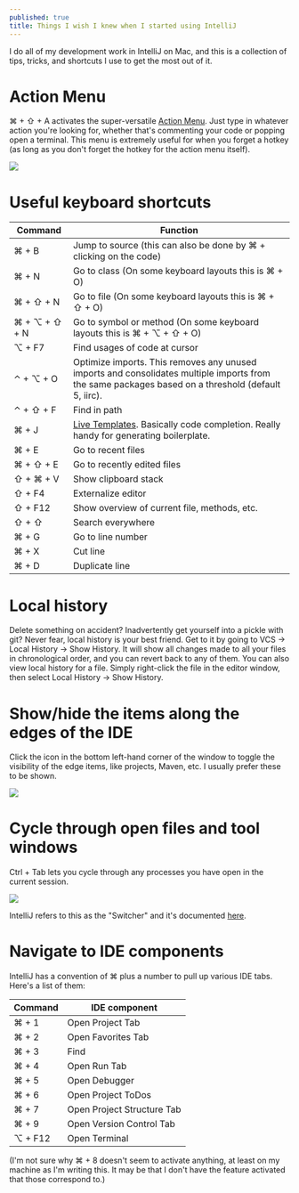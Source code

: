 ```yaml
---
published: true
title: Things I wish I knew when I started using IntelliJ
---
```

I do all of my development work in IntelliJ on Mac, and this is a collection of tips, tricks, and shortcuts I use to get the most out of it.

# Action Menu

⌘ + ⇧ + A activates the super-versatile [Action Menu](https://www.jetbrains.com/help/idea/navigating-to-action.html). Just type in whatever action you're looking for, whether that's commenting your code or popping open a terminal. This menu is extremely useful for when you forget a hotkey (as long as you don't forget the hotkey for the action menu itself).

![]({{site.cdn_path}}/2017/09/25/actionMenu.gif)

# Useful keyboard shortcuts

| Command | Function |
|---|---|
| ⌘ + B | Jump to source (this can also be done by ⌘ + clicking on the code) |
| ⌘ + N | Go to class (On some keyboard layouts this is ⌘ + O) |
| ⌘ + ⇧ + N | Go to file (On some keyboard layouts this is ⌘ + ⇧ + O) |
| ⌘ + ⌥ + ⇧ + N | Go to symbol or method (On some keyboard layouts this is ⌘ + ⌥ + ⇧ + O) |
| ⌥ + F7 | Find usages of code at cursor |
| ⌃ + ⌥ + O | Optimize imports. This removes any unused imports and consolidates multiple imports from the same packages based on a threshold (default 5, iirc). |
| ⌃ + ⇧ + F | Find in path |
| ⌘ + J | [Live Templates](https://www.jetbrains.com/help/idea/live-templates.html). Basically code completion. Really handy for generating boilerplate. |
| ⌘ + E | Go to recent files |
| ⌘ + ⇧ + E | Go to recently edited files |
| ⇧ + ⌘ + V | Show clipboard stack |
| ⇧ + F4 | Externalize editor |
| ⇧ + F12 | Show overview of current file, methods, etc. |
| ⇧ + ⇧ | Search everywhere |
| ⌘ + G | Go to line number |
| ⌘ + X | Cut line |
| ⌘ + D | Duplicate line |

# Local history

Delete something on accident? Inadvertently get yourself into a pickle with git? Never fear, local history is your best friend. Get to it by going to VCS -> Local History -> Show History. It will show all changes made to all your files in chronological order, and you can revert back to any of them. You can also view local history for a file. Simply right-click the file in the editor window, then select Local History -> Show History.

# Show/hide the items along the edges of the IDE

Click the icon in the bottom left-hand corner of the window to toggle the visibility of the edge items, like projects, Maven, etc. I usually prefer these to be shown.

![]({{site.cdn_path}}/2017/09/25/showHide.gif)

# Cycle through open files and tool windows

Ctrl + Tab lets you cycle through any processes you have open in the current session.

![]({{site.cdn_path}}/2017/09/25/tabCycle.gif)

IntelliJ refers to this as the "Switcher" and it's documented [here](https://www.jetbrains.com/help/idea/navigating-between-open-files-and-tool-windows.html).

# Navigate to IDE components

IntelliJ has a convention of ⌘ plus a number to pull up various IDE tabs. Here's a list of them:

| Command | IDE component |
|---|---|
| ⌘ + 1 | Open Project Tab |
| ⌘ + 2 | Open Favorites Tab |
| ⌘ + 3 | Find |
| ⌘ + 4 | Open Run Tab |
| ⌘ + 5 | Open Debugger |
| ⌘ + 6 | Open Project ToDos |
| ⌘ + 7 | Open Project Structure Tab |
| ⌘ + 9 | Open Version Control Tab |
| ⌥ + F12 | Open Terminal |

(I'm not sure why ⌘ + 8 doesn't seem to activate anything, at least on my machine as I'm writing this. It may be that I don't have the feature activated that those correspond to.)
